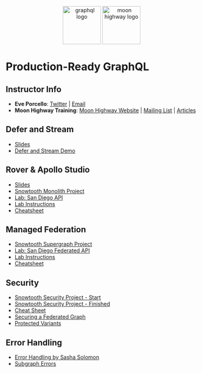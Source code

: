 <p align="center">
<img src="https://upload.wikimedia.org/wikipedia/commons/thumb/1/17/GraphQL_Logo.svg/512px-GraphQL_Logo.svg.png" width="100" alt="graphql logo"/>
<img src="https://i.imgur.com/migo24P.png" width="100" alt="moon highway logo"/>
</p>

# Production-Ready GraphQL

## Instructor Info

- **Eve Porcello**: [Twitter](https://twitter.com/eveporcello) | [Email](mailto:eve@moonhighway.com)
- **Moon Highway Training**: [Moon Highway Website](https://www.moonhighway.com) | [Mailing List](http://bit.ly/moonhighway) | [Articles](https://www.moonhighway.com/articles)

## Defer and Stream

- [Slides](https://slides.com/moonhighway/prod-ready-graphql)
- [Defer and Stream Demo](https://github.com/MoonHighway/production-ready-graphql/tree/main/01-defer-stream)

## Rover & Apollo Studio

- [Slides](https://slides.com/moonhighway/apollo-tooling/)
- [Snowtooth Monolith Project](https://github.com/MoonHighway/production-ready-graphql/tree/main/02-snowtooth-monolith)
- [Lab: San Diego API](https://github.com/MoonHighway/production-ready-graphql/tree/main/03-san-diego-api-monolith)
- [Lab Instructions](https://github.com/MoonHighway/production-ready-graphql/blob/main/03-san-diego-api-monolith/LAB_INSTRUCTIONS.md)
- [Cheatsheet](https://github.com/MoonHighway/production-ready-graphql/blob/main/resources/Monolith/RoverCheatsheet-Monolith.md)

## Managed Federation

- [Snowtooth Supergraph Project](https://github.com/MoonHighway/production-ready-graphql/tree/main/04-snowtooth-supergraph)
- [Lab: San Diego Federated API](https://github.com/MoonHighway/production-ready-graphql/tree/main/05-san-diego-federated-api)
- [Lab Instructions]()
- [Cheatsheet]()

## Security

- [Snowtooth Security Project - Start](https://github.com/MoonHighway/production-ready-graphql/tree/main/06-snowtooth-security/start)
- [Snowtooth Security Project - Finished](https://github.com/MoonHighway/production-ready-graphql/tree/main/06-snowtooth-security/finished)
- [Cheat Sheet](https://cheatsheetseries.owasp.org/cheatsheets/GraphQL_Cheat_Sheet.html)
- [Securing a Federated Graph](https://www.apollographql.com/docs/enterprise-guide/graph-security/)
- [Protected Variants](https://www.apollographql.com/docs/studio/org/graphs/#protected-variants-enterprise-only)

## Error Handling

- [Error Handling by Sasha Solomon](https://sachee.medium.com/200-ok-error-handling-in-graphql-7ec869aec9bc)
- [Subgraph Errors](https://www.apollographql.com/docs/router/configuration/subgraph-error-inclusion)
